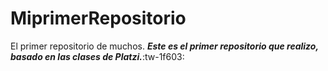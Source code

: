 # MiprimerRepositorio
El primer repositorio de muchos.
***Este es el primer repositorio que realizo, basado en las clases de Platzi.***:tw-1f603: